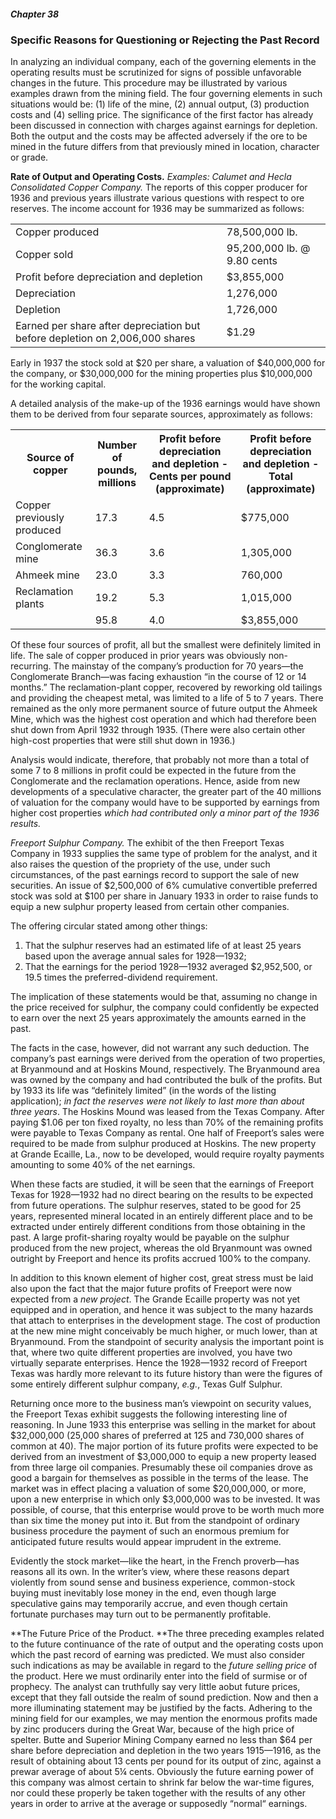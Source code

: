 ##### Chapter 38

### Specific Reasons for Questioning or Rejecting the Past Record

In analyzing an individual company, each of the governing elements in the operating results must be scrutinized for signs of possible unfavorable changes in the future. This procedure may be illustrated by various examples drawn from the mining field. The four governing elements in such situations would be: (1) life of the mine, (2) annual output, (3) production costs and (4) selling price. The significance of the first factor has already been discussed in connection with charges against earnings for depletion. Both the output and the costs may be affected adversely if the ore to be mined in the future differs from that previously mined in location, character or grade.

**Rate of Output and Operating Costs.** *Examples: Calumet and Hecla Consolidated Copper Company.* The reports of this copper producer for 1936 and previous years illustrate various questions with respect to ore reserves. The income account for 1936 may be summarized as follows:

<table>
  <tr>
    <td>Copper produced</td>
    <td>78,500,000 lb.</td>
  </tr>
  <tr>
    <td>Copper sold</td>
    <td>95,200,000 lb. @ 9.80 cents</td>
  </tr>
  <tr>
    <td>Profit before depreciation and depletion</td>
    <td>$3,855,000</td>
  </tr>
  <tr>
    <td>Depreciation</td>
    <td>1,276,000</td>
  </tr>
  <tr>
    <td>Depletion</td>
    <td>1,726,000</td>
  </tr>
  <tr>
    <td>Earned per share after depreciation but before depletion on 2,006,000 shares</td>
    <td>$1.29</td>
  </tr>
</table>

Early in 1937 the stock sold at $20 per share, a valuation of $40,000,000 for the company, or $30,000,000 for the mining properties plus $10,000,000 for the working capital.

A detailed analysis of the make-up of the 1936 earnings would have shown them to be derived from four separate sources, approximately as follows:

<table>
  <tr>
    <th>Source of copper</th>
    <th>Number of pounds, millions</th>
    <th>Profit before depreciation and depletion - Cents per pound (approximate)</th>
    <th>Profit before depreciation and depletion - Total (approximate)</th>
  </tr>
  <tr>
    <td>Copper previously produced</td>
    <td>17.3</td>
    <td>4.5</td>
    <td>$775,000</td>
  </tr>
  <tr>
    <td>Conglomerate mine</td>
    <td>36.3</td>
    <td>3.6</td>
    <td>1,305,000</td>
  </tr>
  <tr>
    <td>Ahmeek mine</td>
    <td>23.0</td>
    <td>3.3</td>
    <td>760,000</td>
  </tr>
  <tr>
    <td>Reclamation plants</td>
    <td>19.2</td>
    <td>5.3</td>
    <td>1,015,000</td>
  </tr>
  <tr>
    <td>&nbsp;</td>
    <td>95.8</td>
    <td>4.0</td>
    <td>$3,855,000</td>
  </tr>
</table>

Of these four sources of profit, all but the smallest were definitely limited in life. The sale of copper produced in prior years was obviously non-recurring. The mainstay of the company’s production for 70 years—the Conglomerate Branch—was facing exhaustion “in the course of 12 or 14 months.” The reclamation-plant copper, recovered by reworking old tailings and providing the cheapest metal, was limited to a life of 5 to 7 years. There remained as the only more permanent source of future output the Ahmeek Mine, which was the highest cost operation and which had therefore been shut down from April 1932 through 1935. (There were also certain other high-cost properties that were still shut down in 1936.)

Analysis would indicate, therefore, that probably not more than a total of some 7 to 8 millions in profit could be expected in the future from the Conglomerate and the reclamation operations. Hence, aside from new developments of a speculative character, the greater part of the 40 millions of valuation for the company would have to be supported by earnings from higher cost properties *which had contributed only a minor part of the 1936 results.*

*Freeport Sulphur Company.* The exhibit of the then Freeport Texas Company in 1933 supplies the same type of problem for the analyst, and it also raises the question of the propriety of the use, under such circumstances, of the past earnings record to support the sale of new securities. An issue of $2,500,000 of 6% cumulative convertible preferred stock was sold at $100 per share in January 1933 in order to raise funds to equip a new sulphur property leased from certain other companies.

The offering circular stated among other things:

1. That the sulphur reserves had an estimated life of at least 25 years based upon the average annual sales for 1928—1932;
2. That the earnings for the period 1928—1932 averaged $2,952,500, or 19.5 times the preferred-dividend requirement.

The implication of these statements would be that, assuming no change in the price received for sulphur, the company could confidently be expected to earn over the next 25 years approximately the amounts earned in the past.

The facts in the case, however, did not warrant any such deduction. The company’s past earnings were derived from the operation of two properties, at Bryanmound and at Hoskins Mound, respectively. The Bryanmound area was owned by the company and had contributed the bulk of the profits. But by 1933 its life was “definitely limited” (in the words of the listing application); *in fact the reserves were not likely to last more than about three years*. The Hoskins Mound was leased from the Texas Company. After paying $1.06 per ton fixed royalty, no less than 70% of the remaining profits were payable to Texas Company as rental. One half of Freeport’s sales were required to be made from sulphur produced at Hoskins. The new property at Grande Ecaille, La., now to be developed, would require royalty payments amounting to some 40% of the net earnings.

When these facts are studied, it will be seen that the earnings of Freeport Texas for 1928—1932 had no direct bearing on the results to be expected from future operations. The sulphur reserves, stated to be good for 25 years, represented mineral located in an entirely different place and to be extracted under entirely different conditions from those obtaining in the past. A large profit-sharing royalty would be payable on the sulphur produced from the new project, whereas the old Bryanmount was owned outright by Freeport and hence its profits accrued 100% to the company.

In addition to this known element of higher cost, great stress must be laid also upon the fact that the major future profits of Freeport were now expected from a *new project*. The Grande Ecaille property was not yet equipped and in operation, and hence it was subject to the many hazards that attach to enterprises in the development stage. The cost of production at the new mine might conceivably be much higher, or much lower, than at Bryanmound. From the standpoint of security analysis the important point is that, where two quite different properties are involved, you have two virtually separate enterprises. Hence the 1928—1932 record of Freeport Texas was hardly more relevant to its future history than were the figures of some entirely different sulphur company, *e.g.*, Texas Gulf Sulphur.

Returning once more to the business man’s viewpoint on security values, the Freeport Texas exhibit suggests the following interesting line of reasoning. In June 1933 this enterprise was selling in the market for about $32,000,000 (25,000 shares of preferred at 125 and 730,000 shares of common at 40). The major portion of its future profits were expected to be derived from an investment of $3,000,000 to equip a new property leased from three large oil companies. Presumably these oil companies drove as good a bargain for themselves as possible in the terms of the lease. The market was in effect placing a valuation of some $20,000,000, or more, upon a new enterprise in which only $3,000,000 was to be invested. It was possible, of course, that this enterprise would prove to be worth much more than six time the money put into it. But from the standpoint of ordinary business procedure the payment of such an enormous premium for anticipated future results would appear imprudent in the extreme.

Evidently the stock market—like the heart, in the French proverb—has reasons all its own. In the writer’s view, where these reasons depart violently from sound sense and business experience, common-stock buying must inevitably lose money in the end, even though large speculative gains may temporarily accrue, and even though certain fortunate purchases may turn out to be permanently profitable.

**The Future Price of the Product. **The three preceding examples related to the future continuance of the rate of output and the operating costs upon which the past record of earning was predicted. We must also consider such indications as may be available in regard to the *future selling price* of the product. Here we must ordinarily enter into the field of surmise or of prophecy. The analyst can truthfully say very little aobut future prices, except that they fall outside the realm of sound prediction. Now and then a more illuminating statement may be justified by the facts. Adhering to the mining field for our examples, we may mention the enormous profits made by zinc producers during the Great War, because of the high price of spelter. Butte and Superior Mining Company earned no less than $64 per share before depreciation and depletion in the two years 1915—1916, as the result of obtaining about 13 cents per pound for its output of zinc, against a prewar average of about 5¼ cents. Obviously the future earning power of this company was almost certain to shrink far below the war-time figures, nor could these properly be taken together with the results of any other years in order to arrive at the average or supposedly “normal“ earnings.
